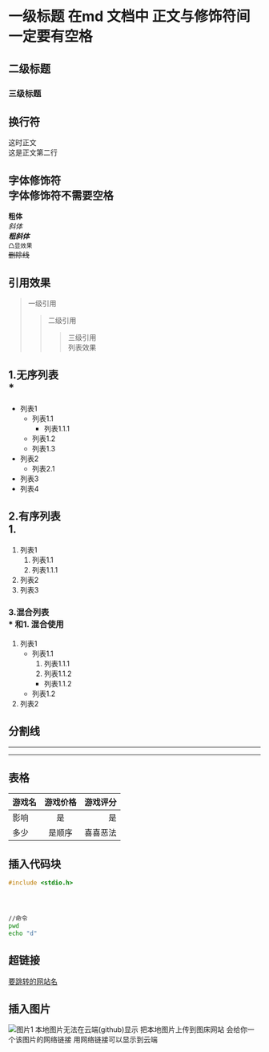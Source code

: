 # 一级标题  在md 文档中 正文与修饰符间一定要有空格
## 二级标题
### 三级标题
## 换行符<br> 
这时正文<br>这是正文第二行<br>
## 字体修饰符<br>  字体修饰符不需要空格
**粗体** <br>
*斜体* <br>
***粗斜体*** <br>
`凸显效果` <br>
~~删除线~~ <br>

## 引用效果<br>
> 一级引用  <br>
>> 二级引用  <br>
>>> 三级引用  <br>
列表效果<br>
## 1.无序列表<br> *
* 列表1
  * 列表1.1
    * 列表1.1.1
  * 列表1.2
  * 列表1.3
* 列表2
  * 列表2.1
* 列表3
* 列表4<br>
## 2.有序列表<br> 1.
1. 列表1
   1. 列表1.1
     1. 列表1.1.1
3. 列表2
4. 列表3<br>
### 3.混合列表<br> * 和1. 混合使用
1. 列表1
   * 列表1.1
     1. 列表1.1.1
     2. 列表1.1.2
     * 列表1.1.2
   * 列表1.2
3. 列表2<br>
## 分割线<br>
 -----
 *****
 
## 表格<br>
游戏名|游戏价格|游戏评分
--|:--:|--:
影响|是|是
多少|是顺序|喜喜恶法

## 插入代码块<br>
```c
#include <stdio.h>
```
```cpp
```
```python
```
```java
```
```bash
//命令
pwd
echo "d"
```
## 超链接<br>
[要跳转的网站名](网址 "点击进入")
## 插入图片<br>
![图片1](D://study//4rd//git软件使用笔记//1.PNG) 本地图片无法在云端(github)显示
把本地图片上传到图床网站 会给你一个该图片的网络链接 用网络链接可以显示到云端





